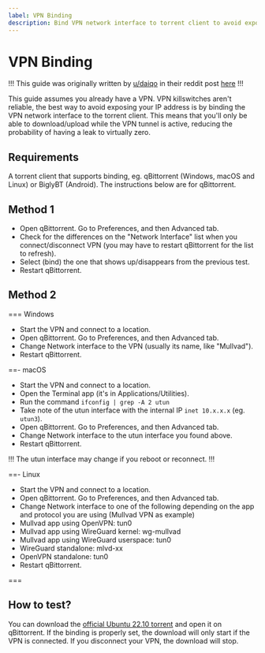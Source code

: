```yaml
---
label: VPN Binding
description: Bind VPN network interface to torrent client to avoid exposing your IP
---
```


# VPN Binding

!!!
This guide was originally written by [u/daiqo](https://www.reddit.com/user/daiqo/) in their reddit post [here](https://www.reddit.com/r/VPNTorrents/comments/ssy8vv/guide_bind_vpn_network_interface_to_torrent/)
!!!

This guide assumes you already have a VPN. VPN killswitches aren't reliable, the best way to avoid exposing your IP address is by binding the VPN network interface to the torrent client. This means that you'll only be able to download/upload while the VPN tunnel is active, reducing the probability of having a leak to virtually zero.

## Requirements

A torrent client that supports binding, eg. qBittorrent (Windows, macOS and Linux) or BiglyBT (Android). The instructions below are for qBittorrent.

## Method 1

- Open qBittorrent. Go to Preferences, and then Advanced tab.
- Check for the differences on the "Network Interface" list when you connect/disconnect VPN (you may have to restart qBittorrent for the list to refresh).
- Select (bind) the one that shows up/disappears from the previous test.
- Restart qBittorrent.

## Method 2

=== Windows

- Start the VPN and connect to a location.
- Open qBittorrent. Go to Preferences, and then Advanced tab.
- Change Network interface to the VPN (usually its name, like "Mullvad").
- Restart qBittorrent.

==- macOS

- Start the VPN and connect to a location.
- Open the Terminal app (it's in Applications/Utilities).
- Run the command `ifconfig | grep -A 2 utun`
- Take note of the utun interface with the internal IP `inet 10.x.x.x` (eg. `utun3`).
- Open qBittorrent. Go to Preferences, and then Advanced tab.
- Change Network interface to the utun interface you found above.
- Restart qBittorrent.

!!!
The utun interface may change if you reboot or reconnect.
!!!

==- Linux

- Start the VPN and connect to a location.
- Open qBittorrent. Go to Preferences, and then Advanced tab.
- Change Network interface to one of the following depending on the app and protocol you are using (Mullvad VPN as example)
- Mullvad app using OpenVPN: tun0
- Mullvad app using WireGuard kernel: wg-mullvad
- Mullvad app using WireGuard userspace: tun0
- WireGuard standalone: mlvd-xx
- OpenVPN standalone: tun0
- Restart qBittorrent.

===

## How to test?

You can download the [official Ubuntu 22.10 torrent](https://releases.ubuntu.com/22.10/ubuntu-22.10-desktop-amd64.iso.torrent) and open it on qBittorrent. If the binding is properly set, the download will only start if the VPN is connected. If you disconnect your VPN, the download will stop.
